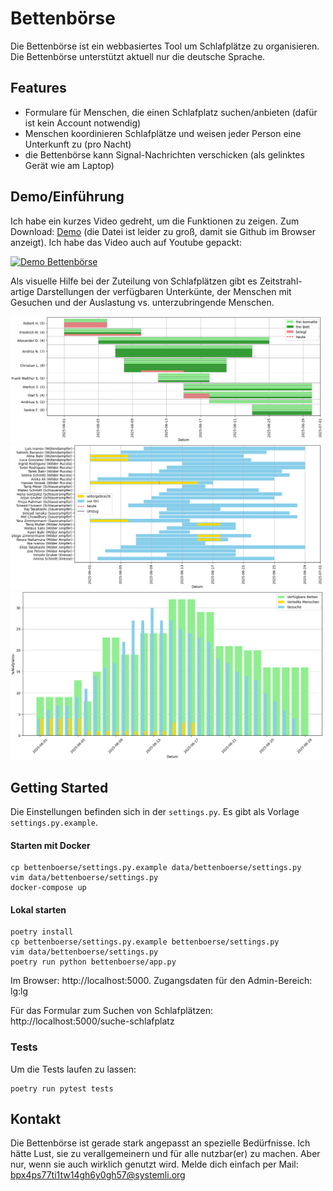 # Bettenbörse

Die Bettenbörse ist ein webbasiertes Tool um Schlafplätze zu organisieren. Die Bettenbörse unterstützt aktuell nur die deutsche Sprache.

## Features

- Formulare für Menschen, die einen Schlafplatz suchen/anbieten (dafür ist kein Account notwendig)
- Menschen koordinieren Schlafplätze und weisen jeder Person eine Unterkunft zu (pro Nacht)
- die Bettenbörse kann Signal-Nachrichten verschicken (als gelinktes Gerät wie am Laptop)

## Demo/Einführung
Ich habe ein kurzes Video gedreht, um die Funktionen zu zeigen. Zum Download: [Demo](/docs/demo.mp4) (die Datei ist leider zu groß, damit sie Github im Browser anzeigt). Ich habe das Video auch auf Youtube gepackt:

[![Demo Bettenbörse](https://img.youtube.com/vi/P-D404GcqIw/0.jpg)](https://www.youtube.com/watch?v=P-D404GcqIw)

Als visuelle Hilfe bei der Zuteilung von Schlafplätzen gibt es Zeitstrahl-artige Darstellungen der verfügbaren Unterkünte, der Menschen mit Gesuchen und der Auslastung vs. unterzubringende Menschen.

<img src='./docs/plot_calendar.png' alt='Unterkünfte' width='500'/>

<img src='./docs/plot_menschen.png' alt='Menschen' width='500'/>

<img src='./docs/hist_betten.png' alt='Auslastung' width='500'/>

## Getting Started

Die Einstellungen befinden sich in der `settings.py`. Es gibt als Vorlage `settings.py.example`.

#### Starten mit Docker

```
cp bettenboerse/settings.py.example data/bettenboerse/settings.py
vim data/bettenboerse/settings.py
docker-compose up
```

#### Lokal starten

```
poetry install
cp bettenboerse/settings.py.example bettenboerse/settings.py
vim data/bettenboerse/settings.py
poetry run python bettenboerse/app.py
```

Im Browser: http://localhost:5000. Zugangsdaten für den Admin-Bereich: lg:lg

Für das Formular zum Suchen von Schlafplätzen: http://localhost:5000/suche-schlafplatz

### Tests

Um die Tests laufen zu lassen:

```poetry run pytest tests
poetry run pytest tests
```

## Kontakt

Die Bettenbörse ist gerade stark angepasst an spezielle Bedürfnisse. Ich hätte Lust, sie zu verallgemeinern und für alle nutzbar(er) zu machen. Aber nur, wenn sie auch wirklich genutzt wird. Melde dich einfach per Mail: bpx4ps77ti1tw14gh6y0gh57@systemli.org
